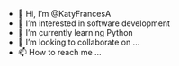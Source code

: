 - 👋 Hi, I’m @KatyFrancesA
- 👀 I’m interested in software development 
- 🌱 I’m currently learning Python
- 💞️ I’m looking to collaborate on ...
- 📫 How to reach me ...

<!---
KatyFrancesA/KatyFrancesA is a ✨ special ✨ repository because its `README.md` (this file) appears on your GitHub profile.
You can click the Preview link to take a look at your changes.
--->
